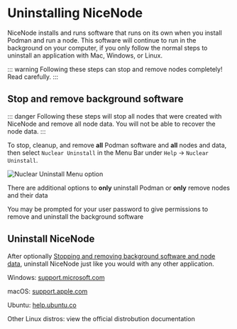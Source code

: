 # Uninstalling NiceNode

NiceNode installs and runs software that runs on its own when you install Podman and run a node. This software will continue to run in the background on your computer, if you only follow the normal steps to uninstall an application with Mac, Windows, or Linux.

::: warning
Following these steps can stop and remove nodes completely! Read carefully.
:::

## Stop and remove background software

::: danger
Following these steps will stop all nodes that were created with NiceNode and remove all node data. You will not be able to recover the node data.
:::

To stop, cleanup, and remove **all** Podman software and **all** nodes and data, then select `Nuclear Uninstall` in the Menu Bar under `Help` -> `Nuclear Uninstall`.

![Nuclear Uninstall Menu option](/img/NuclearUninstall.png)

There are additional options to **only** uninstall Podman or **only** remove nodes and their data

You may be prompted for your user password to give permissions to remove and uninstall the background software

## Uninstall NiceNode

After optionally [Stopping and removing background software and node data](#stop-and-remove-background-software), uninstall NiceNode just like you would with any other application.

Windows: [support.microsoft.com](https://support.microsoft.com/en-us/windows/uninstall-or-remove-apps-and-programs-in-windows-4b55f974-2cc6-2d2b-d092-5905080eaf98)

macOS: [support.apple.com](https://support.apple.com/en-us/102610)

Ubuntu: [help.ubuntu.co](https://help.ubuntu.com/stable/ubuntu-help/addremove-remove.html.en#:~:text=When%20App%20Center%20opens%2C%20click,want%20to%20remove%20the%20application)

Other Linux distros: view the official distrobution documentation
